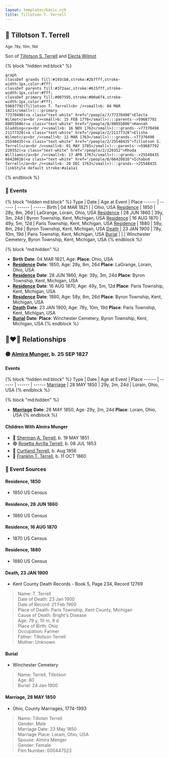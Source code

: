 ```yaml
---
layout: templates/basic.njk
title: Tillotson T. Terrell
---
```

## 🔵 Tillotson T. Terrell
<small>Age: 78y, 10m, 19d</small>

Son of [Tillotson S. Terrell](/people/2/25548435) and [Electa Wilmot](/people/7/77370498)

{% block "hidden md:block" %}
```mermaid
graph
classDef grands fill:#193cb8,stroke:#2b7fff,stroke-width:1px,color:#fff;
classDef parents fill:#372aac,stroke:#615fff,stroke-width:1px,color:#fff;
classDef primary fill:#007595,stroke:#00a6f4,stroke-width:1px,color:#fff;
59687792(Tillotson T. Terrell<br /><small>b: 04 MAR 1821</small>):::primary
77370498(<a class="text-white" href="/people/7/77370498">Electa Wilmot</a><br /><small>b: 15 FEB 1776</small>):::parents-->59687792
88055086(<a class="text-white" href="/people/8/88055086">Hannah Gladding</a><br /><small>b: 16 NOV 1762</small>):::grands-->77370498
21177328(<a class="text-white" href="/people/2/21177328">Elisha Wilmot</a><br /><small>b: 12 MAR 1763</small>):::grands-->77370498
25548435(<a class="text-white" href="/people/2/25548435">Tillotson S. Terrell</a><br /><small>b: 01 MAY 1785</small>):::parents-->59687792
220352(<a class="text-white" href="/people/2/220352">Rhoda Williams</a><br /><small>b: 17 APR 1767</small>):::grands-->25548435
66420816(<a class="text-white" href="/people/6/66420816">Ichabod Terrell</a><br /><small>b: 20 DEC 1763</small>):::grands-->25548435
linkStyle default stroke:#a1a1a1
```
{% endblock %}

### 📆 Events

{% block "hidden md:block" %}
Type | Date | Age at Event | Place
------ | ------ | ------ | ------
Birth | 04 MAR 1821 |  | Ohio, USA
[Residence](#event-event-0) | 1850 | 28y, 8m, 26d | LaGrange, Lorain, Ohio, USA
[Residence](#event-event-1) | 28 JUN 1860 | 39y, 3m, 24d | Byron Township, Kent, Michigan, USA
[Residence](#event-event-2) | 16 AUG 1870 | 49y, 5m, 12d | Paris Township, Kent, Michigan, USA
[Residence](#event-event-3) | 1880 | 58y, 8m, 26d | Byron Township, Kent, Michigan, USA
[Death](#event-event-7) | 23 JAN 1900 | 78y, 10m, 19d | Paris Township, Kent, Michigan, USA
[Burial](#event-event-8) |  |  | Winchester Cemetery, Byron Township, Kent, Michigan, USA
{% endblock %}

{% block "md:hidden" %}
- **Birth**
**Date**: 04 MAR 1821, Age:
**Place**: Ohio, USA
- **[Residence](#event-event-0)**
**Date**: 1850, Age: 28y, 8m, 26d
**Place**: LaGrange, Lorain, Ohio, USA
- **[Residence](#event-event-1)**
**Date**: 28 JUN 1860, Age: 39y, 3m, 24d
**Place**: Byron Township, Kent, Michigan, USA
- **[Residence](#event-event-2)**
**Date**: 16 AUG 1870, Age: 49y, 5m, 12d
**Place**: Paris Township, Kent, Michigan, USA
- **[Residence](#event-event-3)**
**Date**: 1880, Age: 58y, 8m, 26d
**Place**: Byron Township, Kent, Michigan, USA
- **[Death](#event-event-7)**
**Date**: 23 JAN 1900, Age: 78y, 10m, 19d
**Place**: Paris Township, Kent, Michigan, USA
- **[Burial](#event-event-8)**
**Date**:
**Place**: Winchester Cemetery, Byron Township, Kent, Michigan, USA
{% endblock %}

## 👩‍❤️‍👨 Relationships

### 🟣 [Almira Munger](/people/3/36419408), b. 25 SEP 1827

#### Events

{% block "hidden md:block" %}
Type | Date | Age at Event | Place
------ | ------ | ------ | ------
[Marriage](#event-family-0-event-0) | 28 MAY 1850 | 29y, 2m, 24d | Lorain, Ohio, USA
{% endblock %}

{% block "md:hidden" %}
- **[Marriage](#event-family-0-event-0)**
**Date**: 28 MAY 1850, Age: 29y, 2m, 24d
**Place**: Lorain, Ohio, USA
{% endblock %}

#### Children With Almira Munger
* 🔵 [Sherman A. Terrell](/people/6/61267132), b. 19 MAY 1851
* 🟣 [Rosetta Avrilla Terrell](/people/8/84698967), b. 08 JUL 1853
* 🔵 [Curtland Terrell](/people/4/47972604), b. Aug 1856
* 🔵 [Franklin T. Terrell](/people/1/12166472), b. 11 OCT 1860
### 📰 Event Sources

#### <a id="event-event-0"></a> Residence, 1850
* 1850 US Census

#### <a id="event-event-1"></a> Residence, 28 JUN 1860
* 1860 US Census

#### <a id="event-event-2"></a> Residence, 16 AUG 1870
* 1870 US Census

#### <a id="event-event-3"></a> Residence, 1880
* 1880 US Census

#### <a id="event-event-7"></a> Death, 23 JAN 1900
* Kent County Death Records  - Book 5, Page 234, Record 12769
>   
  > Name: T. Terrell  
  > Date of Death: 23 Jan 1900  
  > Date of Record: 21 Feb 1900  
  > Place of Death: Paris Township, Kent County, Michigan  
  > Cause of Death: Bright's Disease  
  > Age: 79 y, 10 m, 9 d  
  > Place of Birth: Ohio  
  > Occupation: Farmer  
  > Father: Tillotson Terrell  
  > Mother: Unknown

#### <a id="event-event-8"></a> Burial
* Winchester Cemetery
>   
  > Name: Terrell, Tillotson  
  > Age: 80  
  > Burial: 24 Jan 1900

#### <a id="event-family-0-event-0"></a> Marriage, 28 MAY 1850
* Ohio, County Marriages, 1774-1993
>   
  > Name: Tillotan Terrell  
  > Gender: Male  
  > Marriage Date: 23 May 1850  
  > Marriage Place: Lorain, Ohio, USA  
  > Spouse: Almira Menger  
  > Gender: Female  
  > Film Number: 000447523